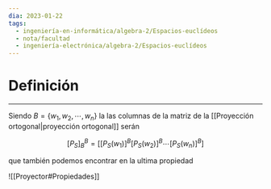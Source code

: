 ```yaml
---
dia: 2023-01-22
tags:
  - ingeniería-en-informática/algebra-2/Espacios-euclídeos
  - nota/facultad
  - ingeniería-electrónica/algebra-2/Espacios-euclídeos
---
```

# Definición
---
Siendo $B = \{w_1, w_2, \cdots, w_n \}$ la las columnas de la matriz de la [[Proyección ortogonal|proyección ortogonal]] serán

$$ [P_S]_B^B = [[P_S(w_1)]^B [P_S(w_2)]^B \cdots [P_S(w_n)]^B] $$

que también podemos encontrar en la ultima propiedad 

![[Proyector#Propiedades]]